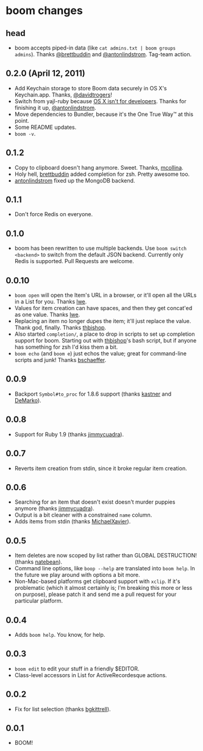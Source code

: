 # boom changes

## head
- boom accepts piped-in data (like `cat admins.txt | boom groups admins`).
  Thanks [@brettbuddin](https://github.com/brettbuddin) and
  [@antonlindstrom](https://github.com/antonlindstrom). Tag-team action.

## 0.2.0 (April 12, 2011)
- Add Keychain storage to store Boom data securely in OS X's Keychain.app.
  Thanks, [@davidtrogers](https://github.com/davidtrogers)!
- Switch from yajl-ruby because [OS X isn't for
  developers](http://zachholman.com/2011/03/osx-isnt-for-developers/). Thanks
  for finishing it up, [@antonlindstrom](https://github.com/antonlindstrom).
- Move dependencies to Bundler, because it's the One True Way™ at this point.
- Some README updates.
- `boom -v`.

## 0.1.2
- Copy to clipboard doesn't hang anymore. Sweet. Thanks,
  [mcollina](https://github.com/mcollina).
- Holy hell, [brettbuddin](https://github.com/brettbuddin) added completion for
  zsh. Pretty awesome too.
- [antonlindstrom](https://github.com/antonlindstrom) fixed up the MongoDB
  backend.

## 0.1.1
- Don't force Redis on everyone.

## 0.1.0
- boom has been rewritten to use multiple backends. Use `boom switch <backend>`
  to switch from the default JSON backend. Currently only Redis is supported.
  Pull Requests are welcome.

## 0.0.10
- `boom open` will open the Item's URL in a browser, or it'll open all the URLs
  in a List for you. Thanks [lwe](https://github.com/lwe).
- Values for item creation can have spaces, and then they get concat'ed as one
  value. Thanks [lwe](https://github.com/lwe).
- Replacing an item no longer dupes the item; it'll just replace the value.
  Thank god, finally. Thanks [thbishop](https://github.com/thbishop).
- Also started `completion/`, a place to drop in scripts to set up completion
  support for boom. Starting out with [thbishop](https://github.com/thbishop)'s
  bash script, but if anyone has something for zsh I'd kiss them a bit.
- `boom echo` (and `boom e`) just echos the value; great for command-line
  scripts and junk! Thanks [bschaeffer](https://github.com/bschaeffer).

## 0.0.9
- Backport `Symbol#to_proc` for 1.8.6 support (thanks 
  [kastner](https://github.com/kastner) and 
  [DeMarko](https://github.com/DeMarko)).

## 0.0.8
- Support for Ruby 1.9 (thanks [jimmycuadra](https://github.com/jimmycuadra)).

## 0.0.7
- Reverts item creation from stdin, since it broke regular item creation.

## 0.0.6
- Searching for an item that doesn't exist doesn't murder puppies anymore
  (thanks [jimmycuadra](https://github.com/jimmycuadra)).
- Output is a bit cleaner with a constrained `name` column.
- Adds items from stdin (thanks
  [MichaelXavier](https://github.com/MichaelXavier)). 

## 0.0.5
- Item deletes are now scoped by list rather than GLOBAL DESTRUCTION! (thanks
  [natebean](https://github.com/natebean)).
- Command line options, like `boop --help` are translated into `boom help`. In
  the future we play around with options a bit more.
- Non-Mac-based platforms get clipboard support with `xclip`. If it's
  problematic (which it almost certainly is; I'm breaking this more or less on
  purpose), please patch it and send me a pull request for your particular
  platform.

## 0.0.4
- Adds `boom help`. You know, for help.

## 0.0.3
- `boom edit` to edit your stuff in a friendly $EDITOR.
- Class-level accessors in List for ActiveRecordesque actions.

## 0.0.2
- Fix for list selection (thanks [bgkittrell](https://github.com/bgkittrell)).

## 0.0.1
- BOOM!
